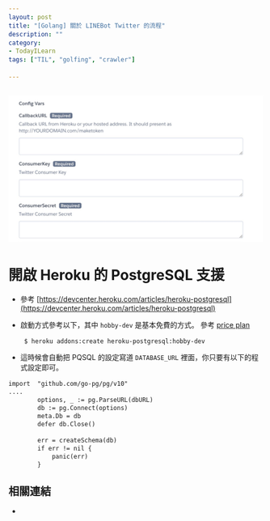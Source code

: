 ```yaml
---
layout: post
title: "[Golang] 關於 LINEBot Twitter 的流程"
description: ""
category: 
- TodayILearn
tags: ["TIL", "golfing", "crawler"]

---
```


## ![img](https://github.com/kkdai/twitter-auth-web/raw/master/images/heroku_setting.jpg)

# 開啟 Heroku 的 PostgreSQL 支援

- 參考 [https://devcenter.heroku.com/articles/heroku-postgresql](https://devcenter.heroku.com/articles/heroku-postgresql)

- 啟動方式參考以下，其中 `hobby-dev` 是基本免費的方式。 參考 [price plan](https://devcenter.heroku.com/articles/heroku-postgres-plans#hobby-tier)

  ```
   $ heroku addons:create heroku-postgresql:hobby-dev
  ```

- 這時候會自動把 PQSQL 的設定寫道 `DATABASE_URL` 裡面，你只要有以下的程式設定即可。

```
import	"github.com/go-pg/pg/v10"
....
		options, _ := pg.ParseURL(dbURL)
		db := pg.Connect(options)
		meta.Db = db
		defer db.Close()

		err = createSchema(db)
		if err != nil {
			panic(err)
		}

```





## 相關連結

- 

  
